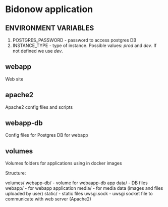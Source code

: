 # Bidonow application

## ENVIRONMENT VARIABLES

1. POSTGRES_PASSWORD - password to access postgres DB
2. INSTANCE_TYPE - type of instance. Possible values: *prod* and *dev*. If not defined we use *dev*. 


## webapp

Web site

## apache2

Apache2 config files and scripts

## webapp-db

Config files for Postgres DB for webapp

## volumes

Volumes folders for applications using in docker images

Structure:

volumes/
    webapp-db/ - volume for webaapp-db app
        data/ - DB files
    webapp/ - for webapp application
       media/ - for media data (images and files uploaded by user)
       static/ - static files
       uwsgi.sock - uwsgi socket file to communicate with web server (Apache2)




